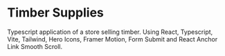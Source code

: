 # Timber Supplies
Typescript application of a store selling timber. 
Using React, Typescript, Vite, Tailwind, Hero Icons, Framer Motion, Form Submit and React Anchor Link Smooth Scroll.
